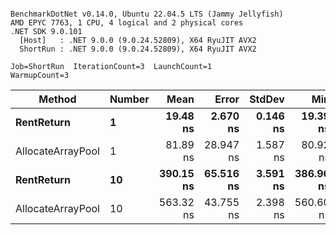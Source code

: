 ```

BenchmarkDotNet v0.14.0, Ubuntu 22.04.5 LTS (Jammy Jellyfish)
AMD EPYC 7763, 1 CPU, 4 logical and 2 physical cores
.NET SDK 9.0.101
  [Host]   : .NET 9.0.0 (9.0.24.52809), X64 RyuJIT AVX2
  ShortRun : .NET 9.0.0 (9.0.24.52809), X64 RyuJIT AVX2

Job=ShortRun  IterationCount=3  LaunchCount=1  
WarmupCount=3  

```
| Method            | Number | Mean      | Error     | StdDev   | Min       | Max       | Allocated |
|------------------ |------- |----------:|----------:|---------:|----------:|----------:|----------:|
| **RentReturn**        | **1**      |  **19.48 ns** |  **2.670 ns** | **0.146 ns** |  **19.39 ns** |  **19.65 ns** |         **-** |
| AllocateArrayPool | 1      |  81.89 ns | 28.947 ns | 1.587 ns |  80.92 ns |  83.72 ns |         - |
| **RentReturn**        | **10**     | **390.15 ns** | **65.516 ns** | **3.591 ns** | **386.96 ns** | **394.04 ns** |         **-** |
| AllocateArrayPool | 10     | 563.32 ns | 43.755 ns | 2.398 ns | 560.60 ns | 565.14 ns |         - |
